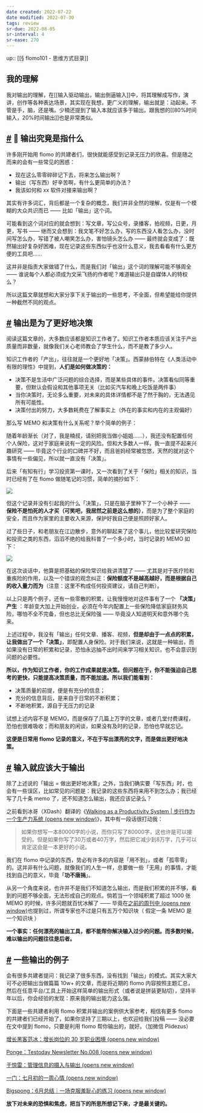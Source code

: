 ```yaml
---
date created: 2022-07-22
date modified: 2022-07-30
tags: review
sr-due: 2022-08-05
sr-interval: 4
sr-ease: 270
---
```


up:: [[§ flomo101 - 思维方式目录]]

## 我的理解

我对输出的理解，在[[输入驱动输出，输出倒逼输入]]中，将其理解成写作，演讲，创作等各种表达场景，其实现在我想，更广义的理解，输出就是：动起来。不管是手，脑，还是嘴。少楠还提到了输入本就应该多于输出。跟我想的[[80%时间输入，20%时间输出]]也是非常类似。

## [#](https://help.flomoapp.com/thinking/knowledge.html#%F0%9F%93%83-%E8%BE%93%E5%87%BA%E7%A9%B6%E7%AB%9F%E6%98%AF%E6%8C%87%E4%BB%80%E4%B9%88) 📃 输出究竟是指什么

许多刚开始用 flomo 的共建者们，很快就能感受到记录无压力的欣喜。但是随之而来的会有一些常见的困惑：

- 现在这么零零碎碎记下去，将来怎么输出啊？
- 输出（写东西）好辛苦啊，有什么更简单的办法？
- 我该如何和 xx 软件对接来输出啊？

其实有许多词汇，背后都是一个复杂的概念，我们并非全然的理解，仅是有一个模糊的大众共识而已 —— 比如「输出」这个词。

可能看到这个词对应的就会想到：写文章，写公众号，录播客，拍视频，日更，月更，写书 —— 继而又会想到：我文笔不好怎么办，写的东西没人看怎么办，没时间写怎么办，写错了被人嘲笑怎么办，害怕镜头怎么办 —— 最终就会变成了：既然输出好复杂好困难，现在记录这些东西似乎也没什么意义，我去看看有什么更方便的工具吧……

这并非是指责大家做错了什么，而是我们对「输出」这个词的理解可能不够周全 —— 谁说每个人都必须成为文采飞扬的作者呢？难道输出只是自媒体人的特权么？

所以这篇文章就想和大家分享下关于输出的一些思考，不全面，但希望能给你提供一种截然不同的观点。

## [#](https://help.flomoapp.com/thinking/knowledge.html#%E8%BE%93%E5%87%BA%E6%98%AF%E4%B8%BA%E4%BA%86%E6%9B%B4%E5%A5%BD%E5%9C%B0%E5%86%B3%E7%AD%96) **输出是为了更好地决策**

阅读这篇文章的，大多数应该都是知识工作者了。知识工作者本质应该关注于产出质量而非数量，就像我们关心老师教会了学生什么，而不是教了多少人。

知识工作者的「产出」，往往就是一个更好地「决策」。西蒙赫伯特在《人类活动中有限的理性》中提到，**人们是如何做决策的：**

- 决策不是生活中广泛问题的综合选择，而是某些具体的事件。决策看似同等重要，但默认会假设和其他事项无关（比如买汽车和晚上吃饭是两件事）
- 当你决策时，无论多么重要，对未来的具体详情都不是了然于胸的，无法遇见所有可能性。
- 决策付出的努力，大多数耗费在了解事实上（外在的事实和内在的主观偏好）

那么写 MEMO 和决策有什么关系呢？举个简单的例子：

随着年龄渐长（对了，我是楠叔，请别把我当做小姐姐……），我还没有配置任何个人保险，这对于家庭来说有一定的风险。但和大多数人一样，我一直提不起来兴趣研究 —— 毕竟这个行业的口碑并不好，而且爸妈经常被忽悠，天然的就对这个事情有一些偏见，所以就一直没有「决策」。

后来「有知有行」学习投资第一课时，又一次看到了关于「保险」相关的知识，当时已经有了在 flomo 做随笔记的习惯，简单的摘抄如下：

![](Extras/Media/image-59.png)

但这个记录并没有引起我的什么「决策」，只是在脑子里种下了一个小种子 —— **保险不是怕死的人才买（可笑吧，我居然之前是这么想的）**，而是为了整个家庭的安全，而且作为家里的主要收入来源，保护好我自己便是照顾好家人。

过了些日子，和老朋友在江边散步，意外的聊起来了这个事儿，他比较爱研究保险和投资之类的东西，滔滔不绝的给我科普了一个多小时，当时记录的 MEMO 如下：

![](Extras/Media/image-60.png)

在这次谈话中，他算是把基础的保险常识给我讲清楚了 —— 尤其是对于医疗险和重疾险的作用，以及一个错误的观念纠正：**保险额度不是越高越好，而是根据自己的收入量力而为**（注意：这里不构成任何投资建议，请自己判断）。

以上只是两个例子，还有一些零散的积累，让我慢慢地对这件事有了一个 **「决策」产生** ：年龄变大加上开始创业，必须在今年内配置上一些保险降低家庭财务风险，哪怕不全不完备，但也总比无保险强 —— 毕竟没人知道明天和意外哪个先来。

上述过程中，我没有「输出」任何文章、播客、视频，**但是却由于一点点的积累，让我做出了一个「决策」**，即配置人身保险。对于我们来说，这就是一种输出，而如果没有日常的积累和记录，恐怕永远抽不出时间来学习相关知识，也不会意识到问题的必要性。

**所以，作为知识工作者，你的工作成果就是决策。但问题在于，你不能强迫自己思考的更快，只能提高决策质量，而不能加速。所以我们能看到：**

- 决策质量的前提，便是有充分的信息；
- 充分的信息背后，是来自于日常的不断积累；
- 不断地积累，源自于无压力的记录

试想上述内容不是 MEMO，而是保存了几篇上万字的文章，或者几堂付费课程，恐怕也很难吸收；而和朋友的闲谈，如果没有及时的记录，恐怕也早就忘记。

**这便是日常用 flomo 记录的意义，不在于写出漂亮的文字，而是做出更好地决策。**

## [#](https://help.flomoapp.com/thinking/knowledge.html#%E8%BE%93%E5%85%A5%E5%B0%B1%E5%BA%94%E8%AF%A5%E5%A4%A7%E4%BA%8E%E8%BE%93%E5%87%BA) **输入就应该大于输出**

除了上述说的「输出 = 做出更好地决策」之外，当我们确实要「写东西」时，也会有一些误区，比如常见的问题是：我记录的这些东西将来用不到怎么办；我已经写了几十条 memo 了，还不知道怎么输出，我还应该记录么？

之前看到冰哥（XDash）翻译的《[Walking as a Productivity System | 步行作为一个生产力系统 (opens new window)](https://mp.weixin.qq.com/s?__biz=MzA4NDk5OTgzMg==&mid=2650591453&idx=1&sn=936bae5caf69984e9aea45139fd3bc01&scene=21#wechat_redirect)》，其中有一段话很打动我：

> 如果你想写一本80000字的小说，而你只写了80000字，这也许是可以接受的。但是如果你写了30万或者40万字，然后把它减少到8万字，几乎可以肯定这会是一本更好的小说。

我们在 flomo 中记录的东西，势必有许多的内容是「用不到」，或者「孤零零」的。这并非有什么问题，就像我们的人生一样，总要做一些「无用」的事情，才能找到自己的意义，毕竟「**功不唐捐**」。

从另一个角度来说，也许并不是我们不知道怎么输出，而是我们积累的并不够，看到的问题不够全面，无法形成自己的观点。倘若当一个领域积累了超过 1000 张 MEMO 的时候，许多问题就百忧冰解了 —— 毕竟在[之前的周刊中 (opens new window)](https://mp.weixin.qq.com/s?__biz=MzI0MDA3MjQ2Mg==&mid=2247484068&idx=1&sn=ad68b0d3b0c0e01b10ce03ab48fffa21&chksm=e92120c5de56a9d31046e2709301a235a55ce7a3cfaad67b4619022e496ad5a55572813b8f39&token=270560288&lang=zh_CN&scene=21#wechat_redirect)也提到过，所谓专家也不过是只有五万个知识块（ 假定一条 MEMO 是一个知识块 ）

**一个事实：任何漂亮的输出工具，都不能帮你解决输入过少的问题。而多数时候，难以输出的问题往往是后者。**

## [#](https://help.flomoapp.com/thinking/knowledge.html#%E4%B8%80%E4%BA%9B%E8%BE%93%E5%87%BA%E7%9A%84%E4%BE%8B%E5%AD%90) **一些输出的例子**

会有很多共建者提问：我记录了很多东西，没有找到「输出」的模式。其实大家大可不必把输出当做篇篇 10w+ 的文章，而是将近期的 flomo 内容按照主题汇总，然后在任意平台/工具上开始这样简单的输出形式（或者说是拼装更贴切），坚持半年以后，你会经验的发现：原来我的输出能力这么强。

下面是一些共建者利用 flomo 积累并输出的案例供大家参考，相信有更多 flomo 的共建者们已经开始了，如果你坚持了三期以上，也欢迎给我们投稿 —— 没必要在文中提到 flomo，只要是利用 flomo 帮你输出的，就好。（加微信 Plidezus）

[增长黑客范冰：增长岗位的 30 岁职业困境 (opens new window)](https://mp.weixin.qq.com/s?__biz=MzA4NDk5OTgzMg==&mid=2650590221&idx=1&sn=163680dcfc769ed85980bb2770de9a82&chksm=87d6c7fab0a14eec8676fe983d5454a07e6b6a198d3f3a08f700f2cbdaf24a1383ce0ed161a7&token=1333198550&lang=zh_CN&scene=21#wechat_redirect)

[Ponge：Testoday Newsletter No.008 (opens new window)](https://mp.weixin.qq.com/s?__biz=MzI0NzA4NjQzOQ==&mid=2247484383&idx=1&sn=1728cfbfba357eaca1bb4a9f5a912ff1&scene=21#wechat_redirect)

[于惊雷：管理信息的摄入与输出 (opens new window)](https://mp.weixin.qq.com/s?__biz=MzI1NjM5NTg4Mg==&mid=2247483860&idx=1&sn=3c78a327a6596ae64276d1d12770a7ba&scene=21#wechat_redirect)

[一门：七月初的一周心情 (opens new window)](https://mp.weixin.qq.com/s?__biz=MzU5NzAwNjgzOA==&mid=2247484490&idx=1&sn=94542f5a11a16a88aee7037b120d8e0b&scene=21#wechat_redirect)

[Bigspong：6月总结｜一场克服羞耻心的练习 (opens new window)](https://mp.weixin.qq.com/s?__biz=MzI5ODc0MDA2Nw==&mid=2247484434&idx=1&sn=459f396cca6af8d2679e291a9df3ff34&scene=21#wechat_redirect)

**放下对未来的恐惧和焦虑，把当下的所思所想记下来，才是最关键的。**
